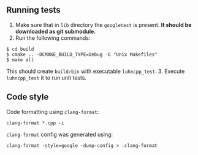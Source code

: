 ## Running tests
1. Make sure that in `lib` directory the `googletest` is present. 
**It should be downloaded as git submodule.**
2. Run the following commands:
```
$ cd build
$ cmake .. -DCMAKE_BUILD_TYPE=Debug -G "Unix Makefiles"
$ make all
``` 
This should create `build/bin` with executable `luhncpp_test`. 
3. Execute `luhncpp_test` it to run unit tests.

## Code style
Code formatting using `clang-format`: 
```
clang-format *.cpp -i
```
`clang-format` config was generated using: 
```
clang-format -style=google -dump-config > .clang-format
```